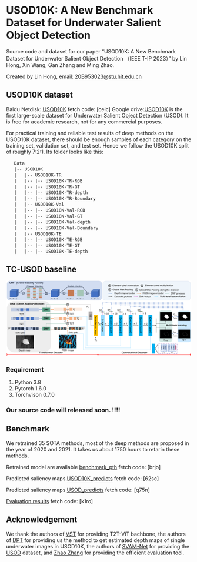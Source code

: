 # USOD10K: A New Benchmark Dataset for Underwater Salient Object Detection


Source code and dataset for our paper “USOD10K: A New Benchmark Dataset for Underwater Salient Object Detection （IEEE T-IP 2023）” by Lin Hong,  Xin Wang, Gan Zhang and Ming Zhao.

Created by Lin Hong, email: 20B953023@stu.hit.edu.cn

## USOD10K dataset
Baidu Netdisk: [USOD10K](https://pan.baidu.com/s/15sXImJJooDfPF-0cTA6kIg) fetch code: [ceic]  Google drive:[USOD10K](https://drive.google.com/drive/folders/1ckfPAiMHg0cs9ShV835JV_93jlEnTrKG?usp=share_link) is the first large-scale dataset for Underwater Salient Object Detection (USOD). It is free for academic research, not for any commercial purposes.

For practical training and reliable test results of deep methods on the USOD10K dataset, there should be enough samples of each category on the training set, validation set, and test set. Hence we follow the USOD10K split of roughly 7:2:1. Its folder looks like this:

````
   Data
   |-- USOD10K
   |   |-- USOD10K-TR
   |   |-- |-- USOD10K-TR-RGB
   |   |-- |-- USOD10K-TR-GT
   |   |-- |-- USOD10K-TR-depth
   |   |-- |-- USOD10K-TR-Boundary
   |   |-- USOD10K-Val
   |   |-- |-- USOD10K-Val-RGB
   |   |-- |-- USOD10K-Val-GT
   |   |-- |-- USOD10K-Val-depth
   |   |-- |-- USOD10K-Val-Boundary
   |   |-- USOD10K-TE
   |   |-- |-- USOD10K-TE-RGB
   |   |-- |-- USOD10K-TE-GT
   |   |-- |-- USOD10K-TE-depth
````
## TC-USOD baseline
![](TC-USOD.png)
### Requirement
1. Python 3.8
1. Pytorch 1.6.0
2. Torchvison 0.7.0

### Our source code will released soon. !!!!


## Benchmark
We retrained 35 SOTA methods, most of the deep methods are proposed in the year of 2020 and 2021. It takes us about 1750 hours to retarin these methods.

Retrained model are available [benchmark_pth](https://pan.baidu.com/s/1KeTrgPXl-UIz5RQR7VW6Nw?pwd=brjo) fetch code: [brjo]

Predicted saliency maps [USOD10K_predicts](https://pan.baidu.com/s/1t_fJg6luFDBD2T4H0WBY_Q?pwd=62sc) fetch code: [62sc]

Predicted saliency maps [USOD_predicts](https://pan.baidu.com/s/1E4_lvLds-J7ikbbGNfLZiQ?pwd=q75n) fetch code: [q75n]  

[Evaluation results](https://pan.baidu.com/s/1nkqfWmMjKSK-TvVX2SF4tg?pwd=k1ro) fetch code: [k1ro]  

## Acknowledgement
We thank the authors of [VST](https://github.com/yitu-opensource/T2T-ViT) for providing T2T-ViT bachbone, the authors of [DPT](https://github.com/isl-org/DPT) for providing us the method to get estimated depth maps of single underwater images in USOD10K, the authors of [SVAM-Net](http://www.roboticsproceedings.org/rss18/p048.pdf) for providing the [USOD](https://irvlab.cs.umn.edu/resources/usod-dataset) dataset, and [Zhao Zhang](https://github.com/zzhanghub/eval-co-sod) for providing the efficient evaluation tool.



